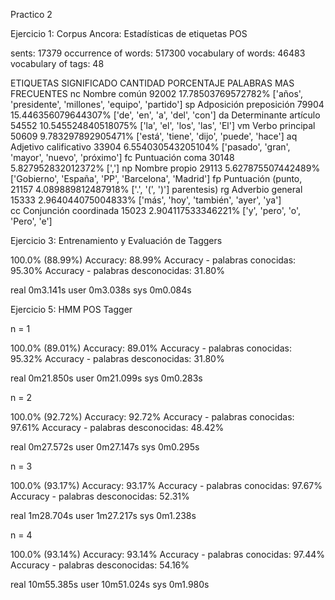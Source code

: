 Practico 2

Ejercicio 1: Corpus Ancora: Estadísticas de etiquetas POS

sents: 17379
occurrence of words: 517300
vocabulary of words: 46483
vocabulary of tags: 48


ETIQUETAS   SIGNIFICADO           CANTIDAD      PORCENTAJE       PALABRAS MAS FRECUENTES
    nc      Nombre común           92002    17.78503769572782%  ['años', 'presidente', 'millones', 'equipo',
                                                                 'partido']
    sp      Adposición preposición 79904   15.446356079644307%  ['de', 'en', 'a', 'del', 'con']
    da      Determinante artículo  54552   10.545524840518075%  ['la', 'el', 'los', 'las', 'El']
    vm      Verbo principal        50609    9.783297892905471%  ['está', 'tiene', 'dijo', 'puede', 'hace']
    aq      Adjetivo calificativo  33904    6.554030543205104%  ['pasado', 'gran', 'mayor', 'nuevo', 'próximo']
    fc      Puntuación coma        30148    5.827952832012372%  [',']
    np      Nombre propio          29113    5.627875507442489%  ['Gobierno', 'España', 'PP', 'Barcelona',
                                                                 'Madrid']
    fp      Puntuación (punto,     21157    4.089889812487918%  ['.', '(', ')']
            parentesis)
    rg      Adverbio general       15333    2.964044075004833%  ['más', 'hoy', 'también', 'ayer', 'ya']    
    cc      Conjunción coordinada  15023    2.904117533346221%  ['y', 'pero', 'o', 'Pero', 'e']


Ejercicio 3: Entrenamiento y Evaluación de Taggers

100.0% (88.99%)
Accuracy: 88.99%
Accuracy - palabras conocidas: 95.30%
Accuracy - palabras desconocidas:  31.80%

real    0m3.141s
user    0m3.038s
sys 0m0.084s


Ejercicio 5: HMM POS Tagger

n = 1

100.0% (89.01%)
Accuracy: 89.01%
Accuracy - palabras conocidas: 95.32%
Accuracy - palabras desconocidas:  31.80%

real    0m21.850s
user    0m21.099s
sys 0m0.283s


n = 2

100.0% (92.72%)
Accuracy: 92.72%
Accuracy - palabras conocidas: 97.61%
Accuracy - palabras desconocidas:  48.42%

real    0m27.572s
user    0m27.147s
sys 0m0.295s

n = 3

100.0% (93.17%)
Accuracy: 93.17%
Accuracy - palabras conocidas: 97.67%
Accuracy - palabras desconocidas:  52.31%

real    1m28.704s
user    1m27.217s
sys 0m1.238s

n = 4

100.0% (93.14%)
Accuracy: 93.14%
Accuracy - palabras conocidas: 97.44%
Accuracy - palabras desconocidas:  54.16%

real    10m55.385s
user    10m51.024s
sys 0m1.980s
